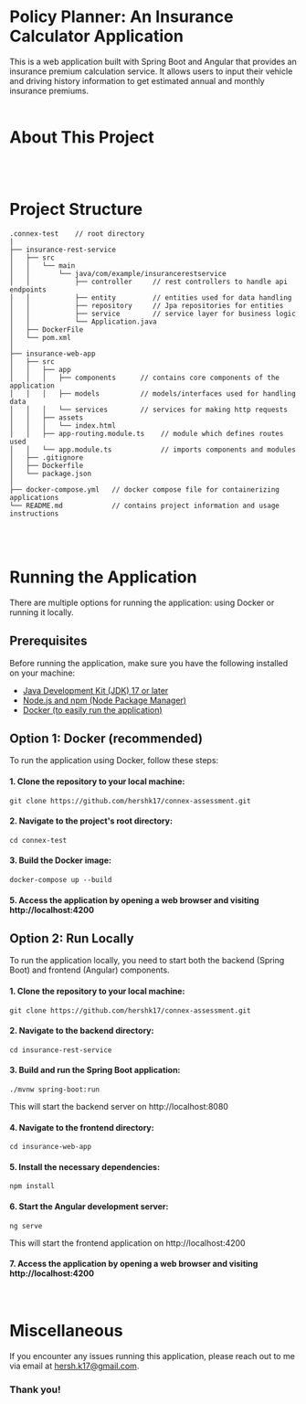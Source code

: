 # Policy Planner: An Insurance Calculator Application
This is a web application built with Spring Boot and Angular that provides an insurance premium calculation service. It allows users to input their vehicle and driving history information to get estimated annual and monthly insurance premiums.
<br><br>

# About This Project

<br><br>

# Project Structure
```
.connex-test    // root directory
|
├── insurance-rest-service
│   ├── src
│   │   └── main
│   │       └── java/com/example/insurancerestservice
│   │           ├── controller     // rest controllers to handle api endpoints
│   │           ├── entity         // entities used for data handling
│   │           ├── repository     // Jpa repositories for entities
│   │           ├── service        // service layer for business logic
│   │           └── Application.java
│   ├── DockerFile
│   └── pom.xml
│
├── insurance-web-app
│   ├── src
│   │   ├── app
│   │   │   ├── components      // contains core components of the application
│   │   │   ├── models          // models/interfaces used for handling data
│   │   │   └── services        // services for making http requests
│   │   ├── assets
│   │   │   └── index.html
│   │   ├── app-routing.module.ts    // module which defines routes used
│   │   └── app.module.ts            // imports components and modules
│   ├── .gitignore
│   ├── Dockerfile       
│   └── package.json
│
├── docker-compose.yml   // docker compose file for containerizing applications
└── README.md            // contains project information and usage instructions
```
<br><br>

# Running the Application
There are multiple options for running the application: using Docker or running it locally.
<br>

## Prerequisites
Before running the application, make sure you have the following installed on your machine:
- [Java Development Kit (JDK) 17 or later](https://www.oracle.com/ca-en/java/technologies/downloads/#java17)
- [Node.js and npm (Node Package Manager)](https://nodejs.org/en)
- [Docker (to easily run the application)](https://www.docker.com/products/docker-desktop/)

## Option 1: Docker (recommended)
To run the application using Docker, follow these steps:

#### 1. Clone the repository to your local machine:
```
git clone https://github.com/hershk17/connex-assessment.git
```

#### 2. Navigate to the project's root directory:
```
cd connex-test
```

#### 3. Build the Docker image:
```
docker-compose up --build
```

#### 5. Access the application by opening a web browser and visiting http://localhost:4200

## Option 2: Run Locally
To run the application locally, you need to start both the backend (Spring Boot) and frontend (Angular) components.

#### 1. Clone the repository to your local machine:
```
git clone https://github.com/hershk17/connex-assessment.git
```

#### 2. Navigate to the backend directory:
```
cd insurance-rest-service
```

#### 3. Build and run the Spring Boot application:
```
./mvnw spring-boot:run
```
This will start the backend server on http://localhost:8080

#### 4. Navigate to the frontend directory:
```
cd insurance-web-app
```

#### 5. Install the necessary dependencies:
```
npm install
```

#### 6. Start the Angular development server:
```
ng serve
```
This will start the frontend application on http://localhost:4200

#### 7. Access the application by opening a web browser and visiting http://localhost:4200
<br>

# Miscellaneous
If you encounter any issues running this application, please reach out to me via email at hersh.k17@gmail.com.

### Thank you!